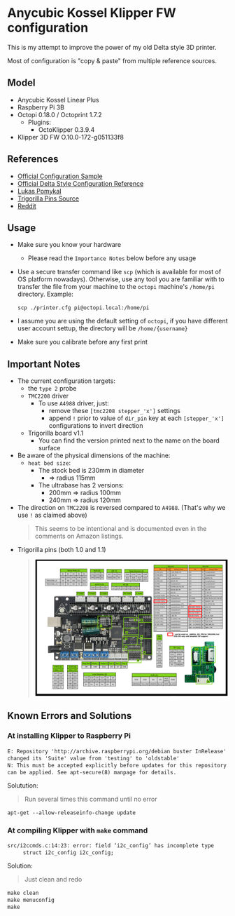 # Anycubic Kossel Klipper FW configuration

This is my attempt to improve the power of my old Delta style 3D printer.

Most of configuration is "copy & paste" from multiple reference sources.

## Model

- Anycubic Kossel Linear Plus
- Raspberry Pi 3B
- Octopi 0.18.0 / Octoprint 1.7.2
  - Plugins:
    - OctoKlipper 0.3.9.4
- Klipper 3D FW O.10.0-172-g051133f8

## References

- [Official Configuration Sample](https://github.com/Klipper3d/klipper/blob/master/config/printer-anycubic-kossel-plus-2017.cfg)
- [Official Delta Style Configuration Reference](https://www.klipper3d.org/Config_Reference.html#linear-delta-kinematics)
- [Lukas Pomykal](https://www.lpomykal.cz/anycubic-kossel-klipper-configuration/)
- [Trigorilla Pins Source](https://cdn.thingiverse.com/assets/32/8c/6d/ab/5b/TriGoRiLLa_PINs.pdf)
- [Reddit](https://www.reddit.com/r/3Dprinting/comments/annkph/mks_14_from_a4988_to_tmc2208_stepper_motor/)

## Usage

- Make sure you know your hardware
  - Please read the `Importance Notes` below before any usage
- Use a secure transfer command like `scp` (which is available for most of OS platform nowadays). Otherwise, use any tool you are familiar with to transfer the file from your machine to the `octopi` machine's `/home/pi` directory. Example:

  ```shell
  scp ./printer.cfg pi@octopi.local:/home/pi
  ```

- I assume you are using the default setting of `octopi`, if you have different user account settup, the directory will be `/home/{username}`
- Make sure you calibrate before any first print

## Important Notes

- The current configuration targets:
  - the `type 2` probe
  - `TMC2208` driver
    - To use `A4988` driver, just:
      - remove these `[tmc2208 stepper_'x']` settings
      - append `!` prior to value of `dir_pin` key at each `[stepper_'x']` configurations to invert direction
  - Trigorilla board v1.1
    - You can find the version printed next to the name on the board surface
- Be aware of the physical dimensions of the machine:
  - `heat bed size`:
    - The stock bed is 230mm in diameter
      - => radius 115mm
    - The ultrabase has 2 versions:
      - 200mm => radius 100mm
      - 240mm => radius 120mm
- The direction on `TMC2208` is reversed compared to `A4988`. (That's why we use `!` as claimed above)
  > This seems to be intentional and is documented even in the comments on Amazon listings.
- Trigorilla pins (both 1.0 and 1.1)
  > ![Trigorilla pins](./assets/img/trigorilla_pins.png)

## Known Errors and Solutions

### At installing Klipper to Raspberry Pi

```shell
E: Repository 'http://archive.raspberrypi.org/debian buster InRelease' changed its 'Suite' value from 'testing' to 'oldstable'
N: This must be accepted explicitly before updates for this repository can be applied. See apt-secure(8) manpage for details.
```

Solutution:
> Run several times this command until no error

```shell
apt-get --allow-releaseinfo-change update
```

### At compiling Klipper with `make` command

```shell
src/i2ccmds.c:14:23: error: field ‘i2c_config’ has incomplete type
     struct i2c_config i2c_config;
```

Solution:
> Just clean and redo

```shell
make clean
make menuconfig
make
```
